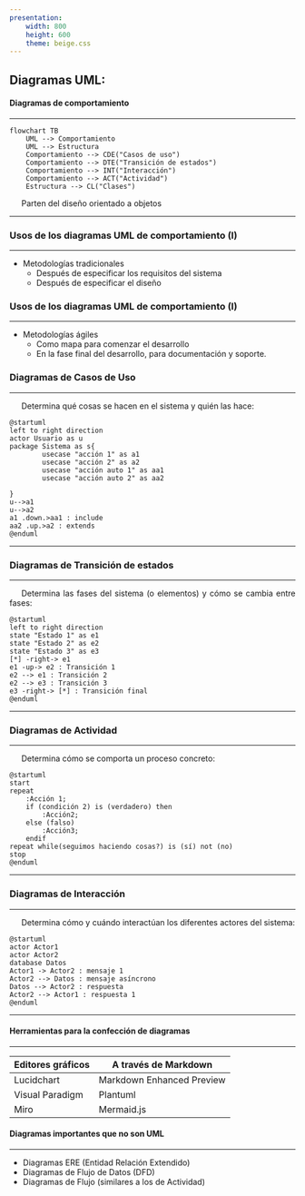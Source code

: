 ```yaml
---
presentation:
    width: 800
    height: 600
    theme: beige.css
---
```

<style>
    p{
        text-align: justify;
        text-indent: 1.5em;
    }
</style>
<!-- slide -->
## Diagramas UML: 

#### Diagramas de comportamiento
---

```mermaid
flowchart TB
    UML --> Comportamiento
    UML --> Estructura
    Comportamiento --> CDE("Casos de uso")
    Comportamiento --> DTE("Transición de estados")
    Comportamiento --> INT("Interacción")
    Comportamiento --> ACT("Actividad")
    Estructura --> CL("Clases")
```

Parten del diseño orientado a objetos

---

<!-- slide -->

### Usos de los diagramas UML de comportamiento (I)
---
- Metodologías tradicionales
  - Después de especificar los requisitos del sistema
  - Después de especificar el diseño

<!-- slide -->

### Usos de los diagramas UML de comportamiento (I)
---
- Metodologías ágiles
  - Como mapa para comenzar el desarrollo
  - En la fase final del desarrollo, para documentación y soporte.

<!-- slide -->

### Diagramas de Casos de Uso

---
Determina qué cosas se hacen en el sistema y quién las hace:

```plantuml
@startuml
left to right direction
actor Usuario as u
package Sistema as s{
        usecase "acción 1" as a1
        usecase "acción 2" as a2
        usecase "acción auto 1" as aa1
        usecase "acción auto 2" as aa2
    
}
u-->a1
u-->a2
a1 .down.>aa1 : include
aa2 .up.>a2 : extends
@enduml
```
---

<!-- slide -->

### Diagramas de Transición de estados

---

Determina las fases del sistema (o elementos) y cómo se cambia entre fases:

```plantuml
@startuml
left to right direction
state "Estado 1" as e1
state "Estado 2" as e2
state "Estado 3" as e3
[*] -right-> e1
e1 -up-> e2 : Transición 1
e2 --> e1 : Transición 2
e2 --> e3 : Transición 3
e3 -right-> [*] : Transición final
@enduml
```

---

<!-- slide -->

### Diagramas de Actividad

---
Determina cómo se comporta un proceso concreto:

```plantuml
@startuml
start
repeat
    :Acción 1;
    if (condición 2) is (verdadero) then
        :Acción2;
    else (falso)
        :Acción3;
    endif
repeat while(seguimos haciendo cosas?) is (sí) not (no)
stop
@enduml
```

---
<!-- slide -->

### Diagramas de Interacción

---

Determina cómo y cuándo interactúan los diferentes actores del sistema:

```plantuml
@startuml
actor Actor1
actor Actor2
database Datos
Actor1 -> Actor2 : mensaje 1
Actor2 --> Datos : mensaje asíncrono
Datos --> Actor2 : respuesta
Actor2 --> Actor1 : respuesta 1
@enduml
```

---

<!-- slide -->

#### Herramientas para la confección de diagramas

---

| Editores gráficos | A través de Markdown |
| --- | --- |
| Lucidchart | Markdown Enhanced Preview |
| Visual Paradigm | Plantuml |
| Miro | Mermaid.js |

<!-- slide -->

#### Diagramas importantes que no son UML

---

- Diagramas ERE (Entidad Relación Extendido)
- Diagramas de Flujo de Datos (DFD)
- Diagramas de Flujo (similares a los de Actividad)